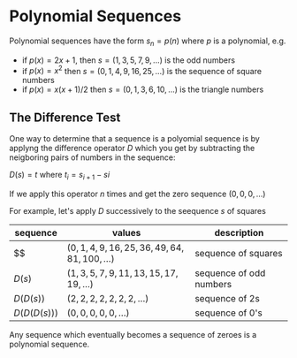 # Polynomial Sequences

Polynomial sequences have the form $s_n = p(n)$ where $p$ is a polynomial,
e.g. 
* if $p(x)=2x+1$, then $s = (1,3,5,7,9,...)$ is the odd numbers
* if $p(x) = x^2$ then $s = (0,1,4,9,16,25, ...)$ is the sequence of square numbers
* if $p(x) = x(x+1)/2$ then $s=(0,1,3,6,10, \ldots)$ is the triangle numbers 

## The Difference Test
One way to determine that a sequence is a polyomial sequence is by applyng the difference operator $D$
which you get by subtracting the neigboring pairs of numbers in the sequence:

$D(s) = t$ where $t_i = s_{i+1}-s{i}$

If we apply this operator $n$ times and get the zero sequence $(0,0,0,\ldots)$

For example, let's apply $D$ successively to the seequence $s$ of squares 

| sequence | values | description |
| --- | --- | --- |
| $$ | $(0,1,4,9,16,25,36,49,64,81,100,\ldots)$ | sequence of squares |
| $D(s)$ | $(1,3,5,7,9,11,13,15,17,19,\ldots)$ | sequence of odd numbers|
| $D(D(s))$  | $(2,2,2,2,2,2,2,\ldots)$  | sequence of 2s |
| $D(D(D(s)))$ | $(0,0,0,0,0,\ldots)$ | sequence of 0's |

Any sequence which eventually becomes a sequence of zeroes is a polynomial sequence.


